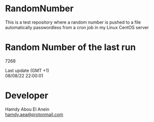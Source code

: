 # RandomNumber    
This is a test repository where a random number is pushed to a file automatically passwordless from a cron job in my Linux CentOS server    
# Random Number of the last run   
7268
      
Last update (GMT +1)    
08/08/22 22:00:01
# Developer    
Hamdy Abou El Anein   
hamdy.aea@protonmail.com
